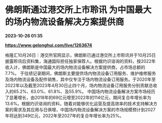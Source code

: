 # 佛朗斯通过港交所上市聆讯 为中国最大的场内物流设备解决方案提供商

**2023-10-26 01:35**

**https://www.gelonghui.com/live/1263674**

格隆汇10月26日｜港交所官网显示，佛朗斯已通过港交所上市聆讯并于10月25日披露聆讯后资料集，海通国际担任独家保荐人。根据灼识谘询的资料，按2022年收入计，佛朗斯是中国最大的场内物流设备解决方案提供商，占市场总额的7.7%。 于往绩记录期间，佛朗斯主要提供场内物流设备订用服务、维护维修服务及场内物流设备及配件销售，其中仅专注于场内物流设备订用服务。于2020年至2022年以及截至2023年4月30日止四个月，场内物流设备订用服务分别贡献总收入的65.2%、63.0%、61.8%、及55.9%。 中国场内物流设备解决方案市场经历了显著增长，由2018年的69亿元增至2022年的114亿元，期间复合年增长率为13.6%。根据灼识谘询的资料，随着对能够优化运营及提高效率的技术支持解决方案的需求及其应用与日俱增，中国场内物流设备解决方案的市场规模预计到2027年将达到349亿元，2022年至2027年的复合年增长率为25%。